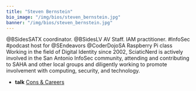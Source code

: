 ```yaml
---
title: "Steven Bernstein"
bio_image: "/img/bios/steven_bernstein.jpg"
banner: "/img/bios/steven_bernstein.jpg"
---
```


@BSidesSATX coordinator. @BSidesLV AV Staff. IAM practitioner. #InfoSec #podcast host for @SEndeavors  @CoderDojoSA Raspberry Pi class
Working in the field of Digital Identity since 2002, SciaticNerd is actively involved in the San Antonio InfoSec community, attending and contributing to SAHA and other local groups and diligently working to promote involvement with computing, security, and technology.

* **talk** [Cons & Careers](/talks/cons__careers)
